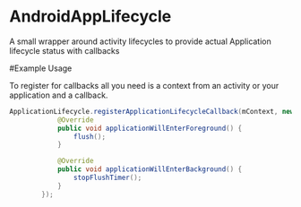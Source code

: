 AndroidAppLifecycle
===================

A small wrapper around activity lifecycles to provide actual Application lifecycle status with callbacks

#Example Usage

To register for callbacks all you need is a context from an activity or your application and a callback.

```java
ApplicationLifecycle.registerApplicationLifecycleCallback(mContext, new ApplicationLifecycleCallback() {
            @Override
            public void applicationWillEnterForeground() {
                flush();
            }

            @Override
            public void applicationWillEnterBackground() {
                stopFlushTimer();
            }
        });

```
